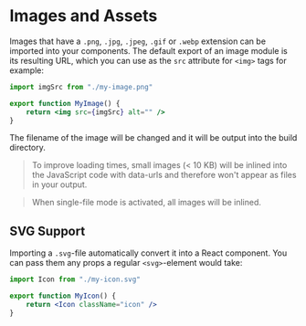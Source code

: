 # Images and Assets

Images that have a `.png`, `.jpg`, `.jpeg`, `.gif` or `.webp` extension can be
imported into your components. The default export of an image module is its
resulting URL, which you can use as the `src` attribute for `<img>` tags for
example:

```jsx
import imgSrc from "./my-image.png"

export function MyImage() {
    return <img src={imgSrc} alt="" />
}
```

The filename of the image will be changed and it will be output into the build
directory.

> To improve loading times, small images (< 10 KB) will be inlined into the
> JavaScript code with data-urls and therefore won't appear as files in your
> output.

> When single-file mode is activated, all images will be inlined.

## SVG Support

Importing a `.svg`-file automatically convert it into a React component. You can
pass them any props a regular `<svg>`-element would take:

```jsx
import Icon from "./my-icon.svg"

export function MyIcon() {
    return <Icon className="icon" />
}
```
